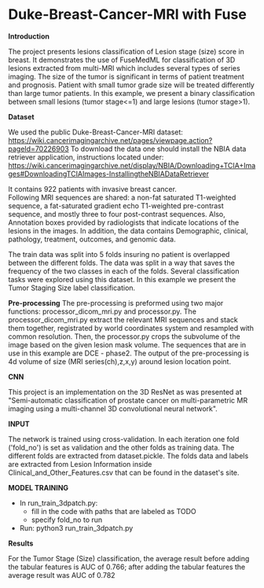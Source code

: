 # Duke-Breast-Cancer-MRI with Fuse
**Introduction**

The project presents lesions classification of Lesion stage (size) score in breast.
It demonstrates the use of FuseMedML for classification of 3D lesions extracted from multi-MRI which includes several types 
of series imaging.
The size of the tumor is significant in terms of patient treatment and prognosis. Patient with small tumor grade size 
will be treated differently than large tumor patients.  In this example, we present a binary classification between 
small lesions (tumor stage<=1) and large lesions (tumor stage>1).

  
**Dataset**

We used the public Duke-Breast-Cancer-MRI dataset:
https://wiki.cancerimagingarchive.net/pages/viewpage.action?pageId=70226903
To download the data one should install the NBIA data retriever application, instructions located under:
https://wiki.cancerimagingarchive.net/display/NBIA/Downloading+TCIA+Images#DownloadingTCIAImages-InstallingtheNBIADataRetriever

It contains 922 patients with invasive breast cancer.  
Following MRI sequences are shared: a non-fat saturated T1-weighted sequence, 
a fat-saturated gradient echo T1-weighted pre-contrast sequence, and mostly three to four post-contrast sequences.
Also, Annotation boxes provided by radiologists that indicate locations of the lesions in the images.
In addition, the data contains Demographic, clinical, pathology, treatment, outcomes, and genomic data. 

The train data was split into 5 folds insuring no patient is overlapped between the different folds. The data was split in 
a way that saves the frequency of the two classes in each of the folds.
Several classification tasks were explored using this dataset. In this example we present the Tumor Staging Size label classification.

**Pre-processing**
The pre-processing is preformed using two major functions: processor_dicom_mri.py and processor.py.
The processor_dicom_mri.py extract the relevant MRI sequences and stack them together, registrated by world coordinates 
system and resampled with common resolution.
Then, the processor.py crops the subvolume of the image based on the given lesion mask volume.
The sequences that are in use in this example are DCE - phase2.
The output of the pre-processing is 4d volume of size (MRI series(ch),z,x,y) around lesion location point.

**CNN**

This project is an implementation on the 3D ResNet as was presented at 
"Semi-automatic classification of prostate cancer on multi-parametric MR imaging using a multi-channel 3D convolutional 
neural network". 

**INPUT**

The network is trained using cross-validation. 
In each iteration one fold ('fold_no') is set as validation and the other folds as training data.
The different folds are extracted from dataset.pickle.
The folds data and labels are extracted from Lesion Information inside Clinical_and_Other_Features.csv that can be found in 
the dataset's site. 



**MODEL TRAINING**
* In run_train_3dpatch.py:
    - fill in the code with paths that are labeled as TODO
    - specify fold_no to run
* Run:
    python3 run_train_3dpatch.py   

**Results**

For the Tumor Stage (Size) classification, the average result before adding the tabular features is AUC of 0.766; 
after adding the tabular features the average result was AUC of 0.782    